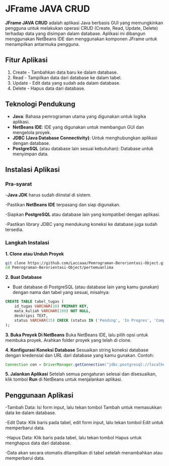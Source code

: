 # JFrame JAVA CRUD


**JFrame JAVA CRUD** adalah aplikasi Java berbasis GUI yang memungkinkan pengguna untuk melakukan operasi CRUD (Create, Read, Update, Delete) terhadap data yang disimpan dalam database. Aplikasi ini dibangun menggunakan NetBeans IDE dan menggunakan komponen JFrame untuk menampilkan antarmuka pengguna.

## Fitur Aplikasi
1. Create - Tambahkan data baru ke dalam database.
2. Read - Tampilkan data dari database ke dalam tabel.
3. Update - Edit data yang sudah ada dalam database.
4. Delete - Hapus data dari database.

## Teknologi Pendukung
- **Java**: Bahasa pemrograman utama yang digunakan untuk logika aplikasi.
- **NetBeans IDE**: IDE yang digunakan untuk membangun GUI dan mengelola proyek.
- **JDBC (Java Database Connectivity)**: Untuk menghubungkan aplikasi dengan database.
- **PostgreSQL** (atau database lain sesuai kebutuhan): Database untuk menyimpan data.

## Instalasi Aplikasi
### Pra-syarat
-**Java JDK** harus sudah diinstal di sistem.

-Pastikan **NetBeans IDE** terpasang dan siap digunakan.

-Siapkan **PostgreSQL** atau database lain yang kompatibel dengan aplikasi.

-Pastikan library JDBC yang mendukung koneksi ke database juga sudah tersedia.

### Langkah Instalasi

**1. Clone atau Unduh Proyek**

```bash
git clone https://github.com/Laccaaa/Pemrograman-Berorientasi-Object.git
cd Pemrograman-Berorientasi-Object/pertemuanlima
```


**2. Buat Database**
- Buat database di PostgreSQL (atau database lain yang kamu gunakan) dengan nama dan tabel yang sesuai, misalnya:


```sql
CREATE TABLE tabel_tugas (
    id_tugas VARCHAR(10) PRIMARY KEY,
    mata_kuliah VARCHAR(100) NOT NULL,
    deskripsi TEXT,
    status VARCHAR(15) CHECK (status IN ('Pending', 'In Progres', 'Completed'))
);
```


**3. Buka Proyek Di NetBeans**
Buka NetBeans IDE, lalu pilih opsi untuk membuka proyek. Arahkan folder proyek yang telah di clone.

**4. Konfigurasi Koneksi Database**
Sesuaikan string koneksi database dengan kredensial dan URL dari database yang kamu gunakan. Contoh:
```java
Connection con = DriverManager.getConnection("jdbc:postgresql://localhost:5432/nama_database", "user", "password");
```

**5. Jalankan Aplikasi**
Setelah semua pengaturan selesai dan disesuaikan, klik tombol **Run** di NetBeans untuk menjalankan aplikasi.

## Penggunaan Aplikasi
-Tambah Data: Isi form input, lalu tekan tombol Tambah untuk memasukkan data ke dalam database.

-Edit Data: Klik baris pada tabel, edit form input, lalu tekan tombol Edit untuk memperbarui data.

-Hapus Data: Klik baris pada tabel, lalu tekan tombol Hapus untuk menghapus data dari database.

-Data akan secara otomatis ditampilkan di tabel setelah menambahkan atau memperbarui data.
